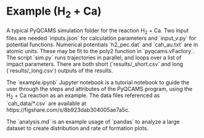 # Example (H<sub>2</sub> + Ca) 
<p>A typical PyQCAMS simulation folder for the reaction H<sub>2</sub> + Ca. Two input files are needed `inputs.json` for calculation parameters and `input_v.py` for potential functions. Numerical potentials `h2_pec.dat` and `cah_au.txt` are in atomic units. These may be fit to the poly2 function in `pyqcams.vFactory`. The script `sim.py` runs trajectories in parallel, and loops over a list of impact parameters. There are both short (`results/_short.csv` and long (`results/_long.csv`) outputs of the results.</p>

<p>The `example.ipynb` Jupyter notebook is a tutorial notebook to guide the user through the steps and attributes of the PyQCAMS program, using the H<sub>2</sub> + Ca reaction as an example. The data files referenced as `cah_data/*.csv` are available at https://figshare.com/s/8b923dab304005ae7a5c.</p>

<p>The `analysis.md` is an example usage of `pandas` to analyze a large dataset to create distribution and rate of formation plots. </p> 

